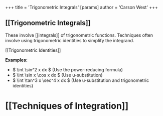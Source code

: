+++
 title = 'Trigonometric Integrals'
[params]
	author = 'Carson West'
+++
## [[Trigonometric Integrals]] 
These involve [[integrals]] of trigonometric functions.  Techniques often involve using trigonometric identities to simplify the integrand.

[[Trigonometric Identities]]

**Examples:**
*  $ \int \sin^2 x dx $  (Use the power-reducing formula)
*  $ \int \sin x \cos x dx $  (Use u-substitution)
*  $ \int \tan^3 x \sec^4 x dx $  (Use u-substitution and trigonometric identities)

# [[Techniques of Integration]]